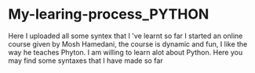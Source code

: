 # My-learing-process_PYTHON
Here I uploaded all some syntex that I 've learnt so far
I started an online course given by Mosh Hamedani, the course is dynamic and fun,
I like the way he teaches Phyton. I am willing to learn alot about Python.
Here you may find some syntaxes that I have made so far
